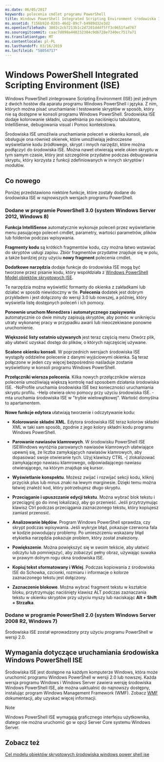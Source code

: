 ```yaml
---
ms.date: 06/05/2017
keywords: polecenia cmdlet programu PowerShell
title: Windows PowerShell Integrated Scripting Environment środowiska ISE
ms.assetid: f156b92d-0203-46d2-89c7-b4989d32e3d2
ms.openlocfilehash: 3002c2cb7213b1c2d7201dddf5ff3c0651fad767
ms.sourcegitcommit: caac7d098a448232304c9d6728e7340ec7517a71
ms.translationtype: MT
ms.contentlocale: pl-PL
ms.lasthandoff: 03/16/2019
ms.locfileid: "58054717"
---
```

# <a name="windows-powershell-integrated-scripting-environment-ise"></a>Windows PowerShell Integrated Scripting Environment (ISE)

Windows PowerShell zintegrowane Scripting Environment (ISE) jest jednym z dwóch hostów dla aparatu programu Windows PowerShell i języka. Z nim, których można pisać uruchamianie i testowanie skryptów w sposób, który nie są dostępne w konsoli programu Windows PowerShell. Środowiska ISE dodaje kolorowanie składni, uzupełniania po naciśnięciu tabulatora, IntelliSense, debugowania visual i Pomoc kontekstowa.

Środowiska ISE umożliwia uruchamianie poleceń w okienku konsoli, ale obsługuje ona również okienek, które umożliwiają jednoczesne wyświetlanie kodu źródłowego, skrypt i innych narzędzi, które można podłączyć do środowiska ISE. Można nawet otwierają wiele okien skryptu w tym samym czasie, który jest szczególnie przydatne podczas debugowania skryptu, który korzysta z funkcji zdefiniowanych w innych skryptów i modułów.

## <a name="whats-new"></a>Co nowego

Poniżej przedstawiono niektóre funkcje, które zostały dodane do środowiska ISE w najnowszych wersjach programu PowerShell.

### <a name="added-in-powershell-30-windows-server-2012-windows-8"></a>Dodane w programie PowerShell 3.0 (system Windows Server 2012, Windows 8)

**Funkcja IntelliSense** automatycznie wykonuje poleceń przez wyświetlanie menu pasującego poleceń cmdlet, parametry, wartości parametrów, plików lub folderów podczas wpisywania.

**Fragmenty kodu** są krótkich fragmentów kodu, czy można łatwo wstawiać do skryptów usługi zapisu. Zbiór fragmentów przydatne znajduje się w polu, a także bardziej przy użyciu **nowy fragment** polecenia cmdlet.

**Dodatkowe narzędzia** dodaje funkcje do środowiska ISE mogą być tworzone przez pisanie kodu, który współdziała z [Windows PowerShell Model obiektów skryptowych ISE](../../core-powershell/ise/The-ISE-Object-Model-Hierarchy.md).

Te narzędzia można wyświetlić formanty do okienka z zakładkami lub działać w sposób niewidoczny w tle. **Polecenia** dodatek jest dobrym przykładem i jest dołączony do wersji 3.0 lub nowszej, a później, który wyświetla listę dostępnych poleceń i ich pomocy.

**Ponownie uruchom Menedżera i automatycznego zapisywania** automatycznie co dwie minuty zapisują skryptów, aby pomóc w uniknięciu utraty wykonanej pracy w przypadku awarii lub nieoczekiwane ponowne uruchomienie.

**Większość listy ostatnio używanych** jest teraz częścią menu Otwórz plik, aby ułatwić uzyskać dostęp do plików, o których najczęściej używane.

**Scalone okienku konsoli**. W poprzednich wersjach środowiska ISE wystąpiły oddzielne polecenie z danymi wyjściowymi okienka. Są teraz połączone w jeden czy więcej bezpośrednio naśladuje zostanie wyświetlony w konsoli programu Windows PowerShell.

**Przełączniki wiersza polecenia**. Kilka nowych przełączników wiersza polecenia umożliwiają większą kontrolę nad sposobem działania środowiska ISE. -NoProfile uruchamia środowiska ISE bez konieczności uruchamiania skryptu profilu. -Help otwiera okno pomocy przy użyciu środowiska ISE. -mta uruchamia środowiska ISE w "trybie wielowątkowej". Wartość domyślna to apartamentem.

**Nowe funkcje edytora** ułatwiają tworzenie i odczytywanie kodu:

- **Kolorowanie składni XML**. Edytora środowiska ISE teraz kolorów składni XML w taki sam sposób, zgodnie z jego kolory składni kodu programu Windows PowerShell.

- **Parowanie nawiasów klamrowych**. W środowisku PowerShell ISE ISEWindows wyróżnia parowanych nawiasów klamrowych ułatwiające upewnij się, że liczba zamykających nawiasów klamrowych, aby dopasować swoje otwieranie tych. Użyj klawiszy CTRL -\[ zlokalizować zamykającego nawiasu klamrowego, odpowiadającego nawiasu otwierającego, na którym znajduje się kursor.

- **Wyświetlanie konspektu**. Możesz zwijać i rozwijać sekcji kodu, kliknij przycisk plus lub minus znaki na lewym marginesie. Dzięki temu można łatwiej znaleźć kod, który potrzebujesz długo skryptu.

- **Przeciąganie i upuszczanie edycji tekstu**. Można wybrać blok tekstu i przeciągnij go do innej lokalizacji, aby go przenieść. Jeśli przytrzymując klawisz Ctrl podczas przeciągania zaznaczonego tekstu, który kopiujesz zamiast przenosić.

- **Analizowanie błędów**. Program Windows PowerShell sprawdza, czy skrypt podczas wpisywania. Jeśli wykryje błąd, pokazuje czerwona fala w kodzie powodujący problemy. Po umieszczeniu wskazany błąd etykietka narzędzia pokazuje problem, który został znaleziony.

- **Powiększenie**. Można powiększyć się w swoim tekście, aby ułatwić odczytu lub pomniejszyć, aby zobaczyć pełny obraz, używając suwaka w prawym dolnym rogu okna środowiska ISE.

- **Kopiuj tekst sformatowany i Wklej**. Podczas kopiowania z środowiska ISE do Schowka, czcionki, rozmiaru i informacje o kolorze zaznaczonego tekstu jest dołączony.

- **Zaznaczenie blokowe**. Można wybrać fragment tekstu w kształcie bloku, przytrzymując naciśnięty klawisz ALT podczas zaznaczania tekstu w okienku skryptów przy użyciu myszy lub naciskając **Alt + Shift + Strzałka**.

### <a name="added-in-powershell-20-windows-server-2008-r2-windows-7"></a>Dodane w programie PowerShell 2.0 (system Windows Server 2008 R2, Windows 7)

Środowiska ISE został wprowadzony przy użyciu programu PowerShell w wersji 2.0.

## <a name="requirements-for-running-the-windows-powershell-ise"></a>Wymagania dotyczące uruchamiania środowiska Windows PowerShell ISE

Środowiska ISE jest dostępne na każdym komputerze Windows, która może uruchomić programu Windows PowerShell w wersji 2.0 lub nowszej. Każda wersja programu Windows i Windows Server zawiera wersję środowiska Windows PowerShell ISE, ale można uaktualnić do najnowszy dostępny, instalując program Windows Management Framework (WMF). Zobacz [WMF](/powershell/wmf) dokumentacji, aby uzyskać więcej informacji.

> [!NOTE]
> Windows PowerShell ISE wymagają graficznego interfejsu użytkownika, dlatego nie można uruchomić go w opcji Server Core systemu Windows Server.

## <a name="see-also"></a>Zobacz też

[Cel modelu obiektów skryptowych środowiska windows power shell ise](../../core-powershell/ise/Purpose-of-the-Windows-PowerShell-ISE-Scripting-Object-Model.md)
